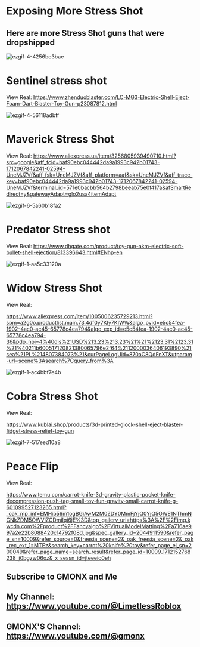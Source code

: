# Exposing More Stress Shot
## Here are more Stress Shot guns that were dropshipped


![ezgif-4-4256be3bae](https://github.com/StressShotExposer/Exposing-More-Stress-Shot/assets/165801377/2862ffc4-06a4-48ba-8fda-9e9f9d9381dc)



# Sentinel stress shot
View Real:
https://www.zhenduoblaster.com/LC-MG3-Electric-Shell-Eject-Foam-Dart-Blaster-Toy-Gun-p23087812.html




![ezgif-4-56118adbff](https://github.com/StressShotExposer/Exposing-More-Stress-Shot/assets/165801377/41317356-7537-4b72-9476-57f4dc6c5950)




# Maverick Stress Shot




View Real:
https://www.aliexpress.us/item/3256805939490710.html?src=google&aff_fcid=baf90ebc044442da9a1993c942b01743-1712067842241-02594-UneMJZVf&aff_fsk=UneMJZVf&aff_platform=aaf&sk=UneMJZVf&aff_trace_key=baf90ebc044442da9a1993c942b01743-1712067842241-02594-UneMJZVf&terminal_id=571e0bacbb564b2798beeab75e0f417a&afSmartRedirect=y&gatewayAdapt=glo2usa4itemAdapt




![ezgif-6-5a60b18fa2](https://github.com/StressShotExposer/Exposing-More-Stress-Shot/assets/165801377/b6d08c50-d023-4723-9d1e-14f8fbb0fa93)



# Predator Stress shot



View Real:
https://www.dhgate.com/product/toy-gun-akm-electric-soft-bullet-shell-ejection/813396643.html#ENhp-en







![ezgif-1-aa5c33120a](https://github.com/StressShotExposer/Exposing-More-Stress-Shot/assets/165801377/c9cd3a53-1a8a-47ad-8da3-34f7658ea202)






# Widow Stress Shot


View Real:


https://www.aliexpress.com/item/1005006235729213.html?spm=a2g0o.productlist.main.73.4df0y7KIy7KIWW&algo_pvid=e5c54fea-1902-4ac0-ac45-65778c4ea794&algo_exp_id=e5c54fea-1902-4ac0-ac45-65778c4ea794-36&pdp_npi=4%40dis%21USD%213.23%213.23%21%21%2123.31%2123.31%21%40211b600517120821380065796e2f64%2112000036406193890%21sea%21PL%214807384073%21&curPageLogUid=870aC8QdFnXT&utparam-url=scene%3Asearch%7Cquery_from%3A



![ezgif-1-ac4bbf7e4b](https://github.com/StressShotExposer/Exposing-More-Stress-Shot/assets/165801377/d7a5b414-d439-4975-b0b8-caf16d9b5640)






# Cobra Stress Shot


View Real:

https://www.kublai.shop/products/3d-printed-glock-shell-eject-blaster-fidget-stress-relief-toy-gun





![ezgif-7-517eed10a8](https://github.com/StressShotExposer/Exposing-More-Stress-Shot/assets/165801377/10f29817-d550-4d88-849c-4bffc989446a)







# Peace Flip




View Real:



https://www.temu.com/carrot-knife-3d-gravity-plastic-pocket-knife-decompression-push-tag-small-toy-fun-gravity-small-carrot-knife-g-601099527123265.html?_oak_mp_inf=EMHip56m1ogBGiAwM2M0ZDY0MmFjYjQ0YjQ5OWE1NThmNGNkZDM5OWViZCDmiIqi6jE%3D&top_gallery_url=https%3A%2F%2Fimg.kwcdn.com%2Fproduct%2FFancyalgo%2FVirtualModelMatting%2Fa716ae997a2e22b8088420c14792f08d.jpg&spec_gallery_id=2044911590&refer_page_sn=10009&refer_source=0&freesia_scene=2&_oak_freesia_scene=2&_oak_rec_ext_1=MTEz&search_key=carrot%20knife%20toy&refer_page_el_sn=200049&refer_page_name=search_result&refer_page_id=10009_1712152768238_j0bgzw06oz&_x_sessn_id=jteeeio0eh



## Subscribe to GMONX and Me





 ## My Channel: https://www.youtube.com/@LimetlessRoblox








## GMONX'S Channel: https://www.youtube.com/@gmonx

